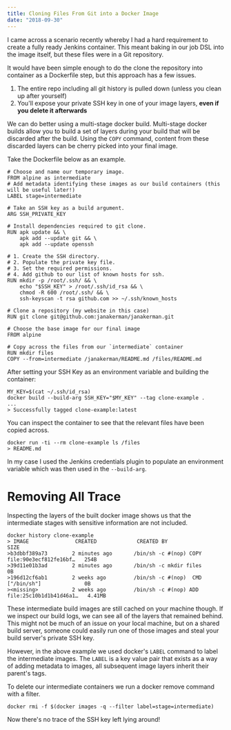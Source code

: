 ```yaml
---
title: Cloning Files From Git into a Docker Image
date: "2018-09-30"
---
```


I came across a scenario recently whereby I had a hard requirement to create a fully ready Jenkins container. This meant baking in our job DSL into the image itself, but these files were in a Git repository.


It would have been simple enough to do the clone the repository into container as a Dockerfile step, but this approach has a few issues.
1. The entire repo including all git history is pulled down (unless you clean up after yourself)
2. You'll expose your private SSH key in one of your image layers, **even if you delete it afterwards**

We can do better using a multi-stage docker build. Multi-stage docker builds allow you to build a set of layers during your build that will be discarded after the build. Using the `COPY` command, content from these discarded layers can be cherry picked into your final image.

Take the Dockerfile below as an example.

```docker
# Choose and name our temporary image.
FROM alpine as intermediate
# Add metadata identifying these images as our build containers (this will be useful later!)
LABEL stage=intermediate

# Take an SSH key as a build argument.
ARG SSH_PRIVATE_KEY

# Install dependencies required to git clone.
RUN apk update && \
    apk add --update git && \
    apk add --update openssh

# 1. Create the SSH directory.
# 2. Populate the private key file.
# 3. Set the required permissions.
# 4. Add github to our list of known hosts for ssh.
RUN mkdir -p /root/.ssh/ && \
    echo "$SSH_KEY" > /root/.ssh/id_rsa && \
    chmod -R 600 /root/.ssh/ && \
    ssh-keyscan -t rsa github.com >> ~/.ssh/known_hosts

# Clone a repository (my website in this case)
RUN git clone git@github.com:janakerman/janakerman.git

# Choose the base image for our final image
FROM alpine

# Copy across the files from our `intermediate` container
RUN mkdir files
COPY --from=intermediate /janakerman/README.md /files/README.md
```

After setting your SSH Key as an environment variable and building the container:

```
MY_KEY=$(cat ~/.ssh/id_rsa)
docker build --build-arg SSH_KEY="$MY_KEY" --tag clone-example .
...
> Successfully tagged clone-example:latest
```

You can inspect the container to see that the relevant files have been copied across.

```
docker run -ti --rm clone-example ls /files
> README.md
```

In my case I used the Jenkins credentials plugin to populate an environment variable which was then used in the `--build-arg`.

# Removing All Trace

Inspecting the layers of the built docker image shows us that the intermediate stages with sensitive information are not included.

```
docker history clone-example
> IMAGE               CREATED             CREATED BY                                      SIZE
>b3dbbf389a73        2 minutes ago       /bin/sh -c #(nop) COPY file:90e3ecf812fe16bf…   254B
>39d11e01b3ad        2 minutes ago       /bin/sh -c mkdir files                          0B
>196d12cf6ab1        2 weeks ago         /bin/sh -c #(nop)  CMD ["/bin/sh"]              0B
><missing>           2 weeks ago         /bin/sh -c #(nop) ADD file:25c10b1d1b41d46a1…   4.41MB
```

These intermediate build images are still cached on your machine though. If we inspect our build logs, we can see all of the layers that remained behind. This might not be much of an issue on your local machine, but on a shared build server, someone could easily run one of those images and steal your build server's private SSH key.

However, in the above example we used docker's `LABEL` command to label the intermediate images. The `LABEL` is a key value pair that exists as a way of adding metadata to images, all subsequent image layers inherit their parent's tags.

To delete our intermediate containers we run a docker remove command with a filter.

```
docker rmi -f $(docker images -q --filter label=stage=intermediate)
```

Now there's no trace of the SSH key left lying around!
